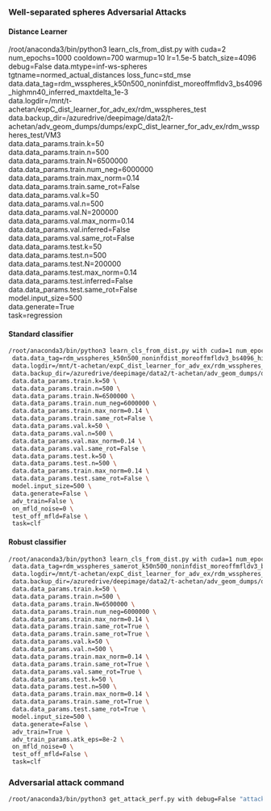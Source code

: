 ### Well-separated spheres Adversarial Attacks 


#### Distance Learner

/root/anaconda3/bin/python3 learn_cls_from_dist.py with cuda=2 num_epochs=1000 cooldown=700 warmup=10 lr=1.5e-5 batch_size=4096 debug=False data.mtype=inf-ws-spheres tgtname=normed_actual_distances loss_func=std_mse \
 data.data_tag=rdm_wsspheres_k50n500_noninfdist_moreoffmfldv3_bs4096_highmn40_inferred_maxtdelta_1e-3 \
 data.logdir=/mnt/t-achetan/expC_dist_learner_for_adv_ex/rdm_wsspheres_test \
 data.backup_dir=/azuredrive/deepimage/data2/t-achetan/adv_geom_dumps/dumps/expC_dist_learner_for_adv_ex/rdm_wsspheres_test/VM3 \
 data.data_params.train.k=50 \
 data.data_params.train.n=500 \
 data.data_params.train.N=6500000 \
 data.data_params.train.num_neg=6000000 \
 data.data_params.train.max_norm=0.14 \
 data.data_params.train.same_rot=False \
 data.data_params.val.k=50 \
 data.data_params.val.n=500 \
 data.data_params.val.N=200000 \
 data.data_params.val.max_norm=0.14 \
 data.data_params.val.inferred=False \
 data.data_params.val.same_rot=False \
 data.data_params.test.k=50 \
 data.data_params.test.n=500 \
 data.data_params.test.N=200000 \
 data.data_params.test.max_norm=0.14 \
 data.data_params.test.inferred=False \
 data.data_params.test.same_rot=False \
 model.input_size=500 \
 data.generate=True \
 task=regression



#### Standard classifier
```bash
/root/anaconda3/bin/python3 learn_cls_from_dist.py with cuda=1 num_epochs=1000 cooldown=700 warmup=10 lr=8e-5 batch_size=4096 debug=False data.mtype=inf-ws-spheres \
 data.data_tag=rdm_wsspheres_k50n500_noninfdist_moreoffmfldv3_bs4096_highmn40_inferred_maxtdelta_1e-3 \
 data.logdir=/mnt/t-achetan/expC_dist_learner_for_adv_ex/rdm_wsspheres_test \
 data.backup_dir=/azuredrive/deepimage/data2/t-achetan/adv_geom_dumps/dumps/expC_dist_learner_for_adv_ex/rdm_wsspheres_test/VM3 \
 data.data_params.train.k=50 \
 data.data_params.train.n=500 \
 data.data_params.train.N=6500000 \
 data.data_params.train.num_neg=6000000 \
 data.data_params.train.max_norm=0.14 \
 data.data_params.train.same_rot=False \
 data.data_params.val.k=50 \
 data.data_params.val.n=500 \
 data.data_params.val.max_norm=0.14 \
 data.data_params.val.same_rot=False \
 data.data_params.test.k=50 \
 data.data_params.test.n=500 \
 data.data_params.train.max_norm=0.14 \
 data.data_params.test.same_rot=False \
 model.input_size=500 \
 data.generate=False \
 adv_train=False \
 on_mfld_noise=0 \
 test_off_mfld=False \
 task=clf
```

#### Robust  classifier
```bash
/root/anaconda3/bin/python3 learn_cls_from_dist.py with cuda=1 num_epochs=1000 cooldown=700 warmup=10 lr=8e-5 batch_size=4096 debug=False data.mtype=inf-ws-spheres \
 data.data_tag=rdm_wsspheres_samerot_k50n500_noninfdist_moreoffmfldv3_bs4096_highmn40_inferred_maxtdelta_1e-3 \
 data.logdir=/mnt/t-achetan/expC_dist_learner_for_adv_ex/rdm_wsspheres_test \
 data.backup_dir=/azuredrive/deepimage/data2/t-achetan/adv_geom_dumps/dumps/expC_dist_learner_for_adv_ex/rdm_wsspheres_test/VM3 \
 data.data_params.train.k=50 \
 data.data_params.train.n=500 \
 data.data_params.train.N=6500000 \
 data.data_params.train.num_neg=6000000 \
 data.data_params.train.max_norm=0.14 \
 data.data_params.train.same_rot=True \
 data.data_params.train.same_rot=True \
 data.data_params.val.k=50 \
 data.data_params.val.n=500 \
 data.data_params.train.max_norm=0.14 \
 data.data_params.train.same_rot=True \
 data.data_params.val.same_rot=True \
 data.data_params.test.k=50 \
 data.data_params.test.n=500 \
 data.data_params.train.max_norm=0.14 \
 data.data_params.train.same_rot=True \
 data.data_params.test.same_rot=True \
 model.input_size=500 \
 data.generate=False \
 adv_train=True \
 adv_train_params.atk_eps=8e-2 \
 on_mfld_noise=0 \
 test_off_mfld=False \
 task=clf
```


### Adversarial attack command

```bash
/root/anaconda3/bin/python3 get_attack_perf.py with debug=False "attack.atk_routine=['my']" cuda=0 input_files.settings_type=list input_files.proj_dir="/mnt/t-achetan/expC_dist_learner_for_adv_ex/rdm_wsspheres_test/" dump_dir="/data/t-achetan/dumps/expC_dist_learner_for_adv_ex/rdm_wsspheres_test/attack_perfs_on_runs" "input_files.settings_to_analyze=['rdm_wsspheres_samerot_k50n500_noninfdist_moreoffmfldv3_bs4096_highmn40_inferred_maxtdelta_1e-3/2', 'rdm_wsspheres_samerot_k50n500_noninfdist_moreoffmfldv3_bs4096_highmn40_inferred_maxtdelta_1e-3/3', 'rdm_wsspheres_samerot_k50n500_noninfdist_moreoffmfldv3_bs4096_highmn40_inferred_maxtdelta_1e-3/4', 'rdm_wsspheres_samerot_k50n500_noninfdist_moreoffmfldv3_bs4096_highmn40_inferred_maxtdelta_1e-3/5']"
```